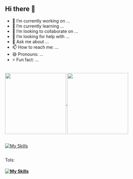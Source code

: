## Hi there 👋



- 🔭 I’m currently working on ...
- 🌱 I’m currently learning ...
- 👯 I’m looking to collaborate on ...
- 🤔 I’m looking for help with ...
- 💬 Ask me about ...
- 📫 How to reach me: ...
- 😄 Pronouns: ...
- ⚡ Fun fact: ...


 ##
<a href="https://github.com/diegosoft/github-readme-stats">
  <img height=200 align="center" src="https://github-readme-stats.vercel.app/api?username=diegosoft&show_icons=true&theme=tokyonight" />
</a>
<a href="https://github.com/diegosoft/convoychat">
  <img height=200 align="center" src="https://github-readme-stats.vercel.app/api/top-langs?username=diegosoft&layout=compact&langs_count=8&card_width=320&theme=tokyonight"/>
</a>

 ##


[![My Skills](https://skillicons.dev/icons?i=js,html,css,bootstrap,django,mysql,postgres,nodejs,react)](https://skillicons.dev)

##
Tols: <h4>

[![My Skills](https://skillicons.dev/icons?i=postman,visualstudio)](https://skillicons.dev)
